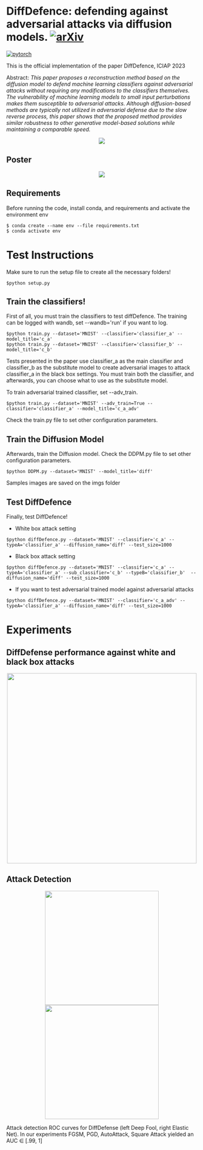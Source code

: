 # DiffDefence: defending against adversarial attacks via diffusion models. [![arXiv](https://img.shields.io/badge/arXiv-1234.56789-b31b1b.svg)](https://arxiv.org/abs/2309.03702)

[![pytorch](https://img.shields.io/badge/PyTorch-1.12.0-EE4C2C.svg?style=flat&logo=pytorch)](https://pytorch.org)



This is the official implementation of the paper DiffDefence, ICIAP 2023

Abstract: *This paper proposes a reconstruction method based on the diffusion model to defend machine learning classifiers against adversarial attacks without requiring any modifications to the classifiers themselves. The vulnerability of machine learning models to small input perturbations makes them susceptible to adversarial attacks. Although diffusion-based methods are typically not utilized in adversarial defense due to the slow reverse process, this paper shows that the proposed method provides similar robustness to other generative model-based solutions while maintaining a comparable speed.*


<p align="center">
  <img src="./imgs/diffDefence.png">
</p>

## Poster 

<p align="center">
  <img src="./imgs/poster.png">
</p>

## Requirements

Before running the code, install conda, and requirements and activate the environment env
```
$ conda create --name env --file requirements.txt
$ conda activate env
```

# Test Instructions
Make sure to run the setup file to create all the necessary folders!
```
$python setup.py 
```

## Train the classifiers! 
First of all, you must train the classifiers to test diffDefence. The training can be logged with wandb, set --wandb='run' if you want to log. 
```
$python train.py --dataset='MNIST' --classifier='classifier_a' --model_title='c_a'
$python train.py --dataset='MNIST' --classifier='classifier_b' --model_title='c_b'
```

Tests presented in the paper use classifier_a as the main classifier and classifier_b as the substitute model to create adversarial images to attack classifier_a in the black box settings.
You must train both the classifier, and afterwards, you can choose what to use as the substitute model.

To train adversarial trained classifier, set --adv_train.
```
$python train.py --dataset='MNIST' --adv_train=True --classifier='classifier_a' --model_title='c_a_adv'
```
Check the train.py file to set other configuration parameters. 

## Train the Diffusion Model
Afterwards, train the Diffusion model. Check the DDPM.py file to set other configuration parameters.
```
$python DDPM.py --dataset='MNIST' --model_title='diff'
```
Samples images are saved on the imgs folder

## Test DiffDefence
Finally, test DiffDefence!

- White box attack setting
```
$python diffDefence.py --dataset='MNIST' --classifier='c_a' --typeA='classifier_a' --diffusion_name='diff' --test_size=1000
```

- Black box attack setting
```
$python diffDefence.py --dataset='MNIST' --classifier='c_a' --typeA='classifier_a' --sub_classifier='c_b' --typeB='classifier_b'  --diffusion_name='diff' --test_size=1000
```

 - If you want to test adversarial trained model against adversarial attacks
```
$python diffDefence.py --dataset='MNIST' --classifier='c_a_adv' --typeA='classifier_a' --diffusion_name='diff' --test_size=1000
```

# Experiments


## DiffDefense performance against white and black box attacks
<p align="center" >
  <img width="500" height="500" src="./imgs/plot.png">
</p>


## Attack Detection
<p align="center">
  <img width="300" height="300" src="./imgs/roc_curve_df.png">
  <img width="300" height="300" src="./imgs/roc_curve_en.png">
</p>

Attack detection ROC curves for DiffDefense (left Deep Fool, right Elastic Net). In our experiments FGSM, PGD, AutoAttack, Square Attack yielded an
AUC ∈ [.99, 1]

